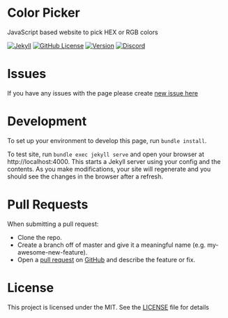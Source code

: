 # Color Picker
JavaScript based website to pick HEX or RGB colors

[![Jekyll](https://github.com/igorkowalczyk/color-picker/workflows/Jekyll/badge.svg)](https://igorkowalczyk.github.io/color-picker)
[![GitHub License](https://img.shields.io/github/license/igorkowalczyk/color-picker?color=%2334D058&logo=github&logoColor=959DA5&labelColor=24292E)](https://igorkowalczyk.github.io/color-picker/license.txt)
[![Version](https://img.shields.io/github/v/release/igorkowalczyk/color-picker?color=%2334D058&logo=github&logoColor=959DA5&labelColor=24292E)](https://github.com/igorkowalczyk/color-picker/releases)
[![Discord](https://img.shields.io/discord/666599184844980224?color=%2334D058&logo=discord&logoColor=7289da&labelColor=24292E)](https://igorkowalczyk.github.io/majobot/server)

# Issues
If you have any issues with the page please create [new issue here](https://github.com/igorkowalczyk/color-picker/issues)

# Development
To set up your environment to develop this page, run `bundle install`.

To test site, run `bundle exec jekyll serve` and open your browser at http://localhost:4000. This starts a Jekyll server using your config and the contents. As you make modifications, your site will regenerate and you should see the changes in the browser after a refresh.

# Pull Requests
When submitting a pull request:

- Clone the repo.
- Create a branch off of master and give it a meaningful name (e.g. my-awesome-new-feature).
- Open a [pull request](https://github.com/igorkowalczyk/color-picker/pulls) on [GitHub](https://github.com) and describe the feature or fix.

# License
This project is licensed under the MIT. See the [LICENSE](https://github.com/igorkowalczyk/color-picker/blob/master/license.md) file for details
